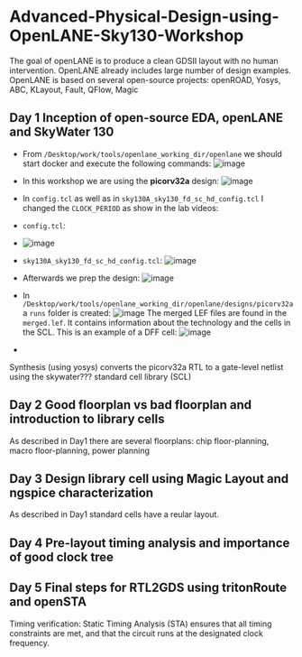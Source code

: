 # Advanced-Physical-Design-using-OpenLANE-Sky130-Workshop



The goal of openLANE is to produce a clean GDSII layout with no human intervention. OpenLANE already includes large number of design examples.
OpenLANE is based on several open-source projects: openROAD, Yosys, ABC, KLayout, Fault, QFlow, Magic

## Day 1 Inception of open-source EDA, openLANE and SkyWater 130

- From `‌/Desktop/work/tools/openlane_working_dir/openlane` we should start docker and execute the following commands:
 ![image](https://user-images.githubusercontent.com/57360760/182897041-3674f729-4e5d-4a5b-8b61-57ae81fab4ce.png)
- In this workshop we are using the **picorv32a** design: 
 ![image](https://user-images.githubusercontent.com/57360760/182905986-db82a812-0e88-4e9b-a9d7-da47cebe2a83.png)
 
- In `config.tcl` as well as in `sky130A_sky130_fd_sc_hd_config.tcl` I changed the `CLOCK_PERIOD` as show in the lab videos:
 - `config.tcl`: 
 - ![image](https://user-images.githubusercontent.com/57360760/182956386-3816fb45-33a6-4bad-bf90-b67da7228b19.png) 

 - `sky130A_sky130_fd_sc_hd_config.tcl`:
  ![image](https://user-images.githubusercontent.com/57360760/182912349-15911f31-7eda-46c0-9a67-5b3eeebd2456.png)
 
- Afterwards we prep the design:
![image](https://user-images.githubusercontent.com/57360760/182914183-6561f0ab-b0c5-45b5-89f4-2cd99b129ac4.png)
- In `/Desktop/work/tools/openlane_working_dir/openlane/designs/picorv32a` a `runs` folder is created:
![image](https://user-images.githubusercontent.com/57360760/182914774-162b17c0-71da-485f-9cc7-e1029d627409.png)
The merged LEF files are found in the `merged.lef`. It contains information about the technology and the cells in the SCL. This is an example of a DFF cell:
![image](https://user-images.githubusercontent.com/57360760/182928311-fc44e22d-ce96-45b5-8b8c-ba3114d2857e.png)
 
-  


 





Synthesis (using yosys) converts the picorv32a RTL to a gate-level netlist using the skywater??? standard cell library (SCL)


## Day 2 Good floorplan vs bad floorplan and introduction to library cells

As described in Day1 there are several floorplans: chip floor-planning, macro floor-planning, power planning


## Day 3 Design library cell using Magic Layout and ngspice characterization

As described in Day1 standard cells have a reular layout.


## Day 4 Pre-layout timing analysis and importance of good clock tree


## Day 5 Final steps for RTL2GDS using tritonRoute and openSTA

Timing verification: Static Timing Analysis (STA) ensures that all timing constraints are met, and that the circuit runs at the designated clock frequency.
